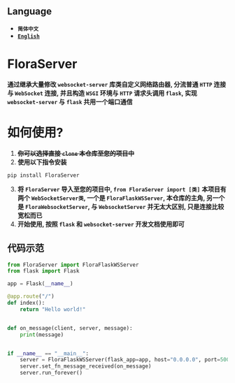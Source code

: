 ## Language
* **`简体中文`**
* **[`English`](./README_EN.md)**
# FloraServer
**通过继承大量修改 `websocket-server` 库类自定义网络路由器, 分流普通 `HTTP` 连接与 `WebSocket` 连接, 并且构造 `WSGI` 环境与 `HTTP` 请求头调用 `flask`, 实现 `websocket-server` 与 `flask` 共用一个端口通信**
# 如何使用?
1. **~~你可以选择直接 `clone` 本仓库至您的项目中~~**
2. **使用以下指令安装**
```Shell
pip install FloraServer
```
3. **将 `FloraServer` 导入至您的项目中, `from FloraServer import [类]`**
**本项目有两个 `WebSocketServer类`, 一个是 `FloraFlaskWSServer`, 本仓库的主角, 另一个是 `FloraWebsocketServer`, 与 `WebsocketServer` 并无太大区别, 只是连接比较宽松而已**  
4. **开始使用, 按照 `flask` 和 `websocket-server` 开发文档使用即可**
## 代码示范
```Python
from FloraServer import FloraFlaskWSServer
from flask import Flask

app = Flask(__name__)

@app.route("/")
def index():
    return "Hello world!"


def on_message(client, server, message):
    print(message)


if __name__ == "__main__":
    server = FloraFlaskWSServer(flask_app=app, host="0.0.0.0", port=5000)
    server.set_fn_message_received(on_message)
    server.run_forever()
```
